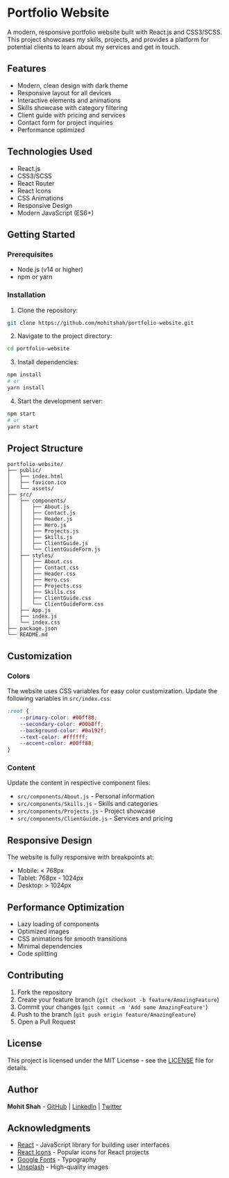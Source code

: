 # Portfolio Website

A modern, responsive portfolio website built with React.js and CSS3/SCSS. This project showcases my skills, projects, and provides a platform for potential clients to learn about my services and get in touch.

## Features

- Modern, clean design with dark theme
- Responsive layout for all devices
- Interactive elements and animations
- Skills showcase with category filtering
- Client guide with pricing and services
- Contact form for project inquiries
- Performance optimized

## Technologies Used

- React.js
- CSS3/SCSS
- React Router
- React Icons
- CSS Animations
- Responsive Design
- Modern JavaScript (ES6+)

## Getting Started

### Prerequisites

- Node.js (v14 or higher)
- npm or yarn

### Installation

1. Clone the repository:
```bash
git clone https://github.com/mohitshah/portfolio-website.git
```

2. Navigate to the project directory:
```bash
cd portfolio-website
```

3. Install dependencies:
```bash
npm install
# or
yarn install
```

4. Start the development server:
```bash
npm start
# or
yarn start
```

## Project Structure

```
portfolio-website/
├── public/
│   ├── index.html
│   ├── favicon.ico
│   └── assets/
├── src/
│   ├── components/
│   │   ├── About.js
│   │   ├── Contact.js
│   │   ├── Header.js
│   │   ├── Hero.js
│   │   ├── Projects.js
│   │   ├── Skills.js
│   │   ├── ClientGuide.js
│   │   └── ClientGuideForm.js
│   ├── styles/
│   │   ├── About.css
│   │   ├── Contact.css
│   │   ├── Header.css
│   │   ├── Hero.css
│   │   ├── Projects.css
│   │   ├── Skills.css
│   │   ├── ClientGuide.css
│   │   └── ClientGuideForm.css
│   ├── App.js
│   ├── index.js
│   └── index.css
├── package.json
└── README.md
```

## Customization

### Colors
The website uses CSS variables for easy color customization. Update the following variables in `src/index.css`:

```css
:root {
    --primary-color: #00ff88;
    --secondary-color: #00b8ff;
    --background-color: #0a192f;
    --text-color: #ffffff;
    --accent-color: #00ff88;
}
```

### Content
Update the content in respective component files:
- `src/components/About.js` - Personal information
- `src/components/Skills.js` - Skills and categories
- `src/components/Projects.js` - Project showcase
- `src/components/ClientGuide.js` - Services and pricing

## Responsive Design

The website is fully responsive with breakpoints at:
- Mobile: < 768px
- Tablet: 768px - 1024px
- Desktop: > 1024px

## Performance Optimization

- Lazy loading of components
- Optimized images
- CSS animations for smooth transitions
- Minimal dependencies
- Code splitting

## Contributing

1. Fork the repository
2. Create your feature branch (`git checkout -b feature/AmazingFeature`)
3. Commit your changes (`git commit -m 'Add some AmazingFeature'`)
4. Push to the branch (`git push origin feature/AmazingFeature`)
5. Open a Pull Request

## License

This project is licensed under the MIT License - see the [LICENSE](LICENSE) file for details.

## Author

**Mohit Shah** - [GitHub](https://github.com/mohitshah) | [LinkedIn](https://linkedin.com/in/mohitshah) | [Twitter](https://twitter.com/mohitshah)

## Acknowledgments

- [React](https://reactjs.org/) - JavaScript library for building user interfaces
- [React Icons](https://react-icons.github.io/react-icons/) - Popular icons for React projects
- [Google Fonts](https://fonts.google.com/) - Typography
- [Unsplash](https://unsplash.com/) - High-quality images